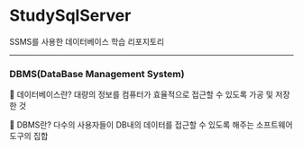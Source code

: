 # StudySqlServer
SSMS를 사용한 데이터베이스 학습 리포지토리

--------------------------------------------

### DBMS(DataBase Management System)
💊 데이터베이스란?
대량의 정보를 컴퓨터가 효율적으로 접근할 수 있도록 가공 및 저장한 것

💊 DBMS란?
다수의 사용자들이 DB내의 데이터를 접근할 수 있도록 해주는 소프트웨어 도구의 집합
